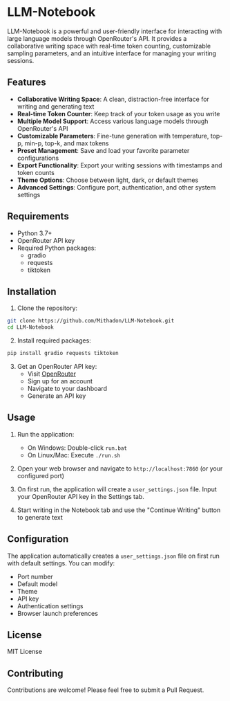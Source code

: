 # LLM-Notebook

LLM-Notebook is a powerful and user-friendly interface for interacting with large language models through OpenRouter's API. It provides a collaborative writing space with real-time token counting, customizable sampling parameters, and an intuitive interface for managing your writing sessions.

## Features

- **Collaborative Writing Space**: A clean, distraction-free interface for writing and generating text
- **Real-time Token Counter**: Keep track of your token usage as you write
- **Multiple Model Support**: Access various language models through OpenRouter's API
- **Customizable Parameters**: Fine-tune generation with temperature, top-p, min-p, top-k, and max tokens
- **Preset Management**: Save and load your favorite parameter configurations
- **Export Functionality**: Export your writing sessions with timestamps and token counts
- **Theme Options**: Choose between light, dark, or default themes
- **Advanced Settings**: Configure port, authentication, and other system settings

## Requirements

- Python 3.7+
- OpenRouter API key
- Required Python packages:
  - gradio
  - requests
  - tiktoken

## Installation

1. Clone the repository:
```bash
git clone https://github.com/Mithadon/LLM-Notebook.git
cd LLM-Notebook
```

2. Install required packages:
```bash
pip install gradio requests tiktoken
```

3. Get an OpenRouter API key:
   - Visit [OpenRouter](https://openrouter.ai/)
   - Sign up for an account
   - Navigate to your dashboard
   - Generate an API key

## Usage

1. Run the application:
   - On Windows: Double-click `run.bat`
   - On Linux/Mac: Execute `./run.sh`

2. Open your web browser and navigate to `http://localhost:7860` (or your configured port)

3. On first run, the application will create a `user_settings.json` file. Input your OpenRouter API key in the Settings tab.

4. Start writing in the Notebook tab and use the "Continue Writing" button to generate text

## Configuration

The application automatically creates a `user_settings.json` file on first run with default settings. You can modify:

- Port number
- Default model
- Theme
- API key
- Authentication settings
- Browser launch preferences

## License

MIT License

## Contributing

Contributions are welcome! Please feel free to submit a Pull Request.
